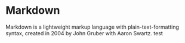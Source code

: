 # Markdown

Markdown is a lightweight markup language with plain-text-formatting syntax, created in 2004 by John Gruber with Aaron Swartz. test